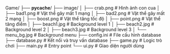 Game/
├── **pycache**/
├── image/
│ ├── crab.png # Hình ảnh con cua
│ ├── bad1.png # Vật thể gây mất 1 mạng
│ ├── bad2.png # Vật thể gây mất 2 mạng
│ ├── boost.png # Vật thể tăng tốc độ
│ ├── point.png # Vật thể tăng điểm
│ ├── beach1.jpg # Background level 1
│ ├── beach2.jpg # Background level 2
│ ├── beach3.jpg # Background level 3
│ └── menu_bg.jpg # Background menu
├── config.ini # File cấu hình database
├── database.py # Kết nối và truy vấn database
├── game.py # Logic trò chơi
├── main.py # Entry point
└── ui.py # Giao diện người dùng
